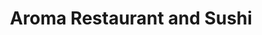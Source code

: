 ---
layout: place
title: Aroma Restaurant and Sushi
permalink: /ohio/cincinnati/aroma-restaurant-and-sushi.html
stateAbbr: OH
stateName: Ohio
cityName: Cincinnati
seo:
  type: restaurant
  links: https://aromasushi.com/
place_id: ChIJAQAAwD9TQIgRixhnv3Fs2_k
photos:
  - name: >-
      places/ChIJAQAAwD9TQIgRixhnv3Fs2_k/photos/AeeoHcJK48cztg1SGk2PBt3_I9UMzvSnUHtkBkwi6ijr_kZ6peZht4UuwCJqBFtrzI9-sMYE6v3EpIZWePmqyKywBi2KK6Pe-tq_rQe7dD7AWZZBi9y0_qjI36DLMMigf89AY3oa_RGAjYrC69obtzep_FgTGZvblSvYHMGXTb1Ont218Y2APvdzork1owDDq2nfw0mZtqdCjVgfneQI0HShTGYB856WVlBBIZEavL8cucopzTV2-FAze9yRD8NCtZKT6OTBcUAMbhfOaaUW3A_olHfUc8FDOjald4lqs1B2-n9OXcDimJ0RNjrTK44-199bqTM6BZSnIjvkOwesJVobiBsxNDVfAkpqc2RsLArFQxghqw7cMlQPS_xk81yvqFQXBcxVsSruAN0YSTf9fAhUK7bDzwEGJBd2Rmy12i9Nhf_S3A
    widthPx: 4800
    heightPx: 2700
    authorAttributions:
      - displayName: Caleb Jud
        uri: https://maps.google.com/maps/contrib/109354556801446886062
        photoUri: >-
          https://lh3.googleusercontent.com/a/ACg8ocLLiKD7DgfpuBs59Bz0U85PcAqKE6JO8228XHGawKVYkMe9pg=s100-p-k-no-mo
    flagContentUri: >-
      https://www.google.com/local/imagery/report/?cb_client=maps_api_places.places_api&image_key=!1e10!2sCIHM0ogKEICAgICE_Iq8MA&hl=en-US
    googleMapsUri: >-
      https://www.google.com/maps/place//data=!3m4!1e2!3m2!1sCIHM0ogKEICAgICE_Iq8MA!2e10!4m2!3m1!1s0x8840533fc0000001:0xf9db6c71bf67188b
  - name: >-
      places/ChIJAQAAwD9TQIgRixhnv3Fs2_k/photos/AeeoHcLMTwzd1vql-T04KdyZu274JLlokc9HN1HgDx32q-rQGbQYQy-MUtBdkkRBKg3_gkhGlrwTmZXSRXCliMscvz0FfwZO13b1FJk7S86QwRBgfOvjlP2aCAS-QGk9l5wL9zrEzzkxJutUeDhvGrEnGouRyoChvwVPebC9poTJXNMRoSgmzOABA0WV9WzxfueSdQ-45wRwpUBST-ksA_oaBP0IXKE9H8owp1_Yl3Cd_o5Ck3Vqus-0G3GTL0xrfrpybd5kND2AJRnUwJTViSTmLStD6ygN7FtME4rjRUqJtMQGGq8nwhMpdkM-OsdBaM96tS-BzH_SHKKLJLYdkSubfpTO7h1V5coVV57FWDLjPKJoQ6TNC4dZZZFnDzssvGT-oNO7hzkj23jXLfEPk-1arKS16epYQI9pSuqcll5lJI8jNg
    widthPx: 2048
    heightPx: 1153
    authorAttributions:
      - displayName: Chris Seibel
        uri: https://maps.google.com/maps/contrib/102118960779786376269
        photoUri: >-
          https://lh3.googleusercontent.com/a/ACg8ocJiTOpQFk6vdNL38tkWxS6G8NV-4aW7ckOMFDleI6mbQnoFpA=s100-p-k-no-mo
    flagContentUri: >-
      https://www.google.com/local/imagery/report/?cb_client=maps_api_places.places_api&image_key=!1e10!2sCIHM0ogKEICAgID375LCYg&hl=en-US
    googleMapsUri: >-
      https://www.google.com/maps/place//data=!3m4!1e2!3m2!1sCIHM0ogKEICAgID375LCYg!2e10!4m2!3m1!1s0x8840533fc0000001:0xf9db6c71bf67188b
  - name: >-
      places/ChIJAQAAwD9TQIgRixhnv3Fs2_k/photos/AeeoHcJQq2mqSCJT-U55pKiMqMZtEbZX-EIpD6oZnNl_nCx2EubQ4gA7eK-qhCXjy7hnzUvl5lXekeZD9H1t1nsE-uX52PlTtIKaTkjbJD7FDXFfGEGP5aAfy705TewMDpk-PtrV0qaCCKAGK9X6wH1GarLD7PUDwBin6HbukCtJ-Pr7oZ-ckbY3LKOjAafO8a49uhLUpUuMKfJy00784Nih1ah2k8FFgGic5RnmYDOvjsno3_3FYR8y84iAsxiFOf2uuo-klwMUbZWoiCAdTFwvmlXai8vzk8gQYYUd79hAWlAhgIZybUvb3CdPGXO1UIfWEDT8PiEu6v1KkeFUWxi6iSrtsTgFG4W79NbiaTLq0Dg7oWBeWdsCOkKPiWBONz_KwdVNgOv_-EBdOSifcZp4NPj6yXezn7NNkrFeq4uQbUueGw
    widthPx: 4000
    heightPx: 3000
    authorAttributions:
      - displayName: Pablo Vagnor
        uri: https://maps.google.com/maps/contrib/111787837064652585358
        photoUri: >-
          https://lh3.googleusercontent.com/a-/ALV-UjVHjWRSiCK7GUTjRatTesTleAhh4UAq_9rPJA3KKI2CV0NYdmY2=s100-p-k-no-mo
    flagContentUri: >-
      https://www.google.com/local/imagery/report/?cb_client=maps_api_places.places_api&image_key=!1e10!2sCIHM0ogKEICAgICPoK7PXg&hl=en-US
    googleMapsUri: >-
      https://www.google.com/maps/place//data=!3m4!1e2!3m2!1sCIHM0ogKEICAgICPoK7PXg!2e10!4m2!3m1!1s0x8840533fc0000001:0xf9db6c71bf67188b
  - name: >-
      places/ChIJAQAAwD9TQIgRixhnv3Fs2_k/photos/AeeoHcLTKfYAx31LONKcoDNfI6VudEeV1ZeU0njVkZyne4jYoPGbbK5c--Ar3b4I67DNbhELs5MiDtpYoIr-HmJqOzPtpRHJTK5F3_oMF0mVLdjTkpJB7bmeDirU1w_zACKUYIVdD6qH1WvKrA3WfU7X4gBQoDpj2--cZRMdKp4re2jFvOxStuDEojP_Cxjk1pgnCiRFMiUtd7pbijzXzIWWqVz-pPIe95ZOScJNpK5DmV-9sCLk6T5hZppq4ZH93YBWbGoJCZJHMBbDOPQWJ7CV4nEXz9gpSmeo9Ysy8-GhNviNBN2zrOKPRVbaDL1PzXSljvjc_bEtMGOH8-Kxx6RikmI3H-ovBr35LrwVXaTQOlsUGYLhMt2pwSb6YwRc35qGbkQ3uMj9Za2PneExvnN7pX_yohRvkKfuvnORwszd1pBB0Cg
    widthPx: 2992
    heightPx: 2992
    authorAttributions:
      - displayName: Trae S.
        uri: https://maps.google.com/maps/contrib/108785575256883892910
        photoUri: >-
          https://lh3.googleusercontent.com/a/ACg8ocJsQlMQSu92vhPU7baZku3RQW6y_DJMzmwe_75EaTlr6315g-C4=s100-p-k-no-mo
    flagContentUri: >-
      https://www.google.com/local/imagery/report/?cb_client=maps_api_places.places_api&image_key=!1e10!2sCIHM0ogKEICAgICDobyUigE&hl=en-US
    googleMapsUri: >-
      https://www.google.com/maps/place//data=!3m4!1e2!3m2!1sCIHM0ogKEICAgICDobyUigE!2e10!4m2!3m1!1s0x8840533fc0000001:0xf9db6c71bf67188b
  - name: >-
      places/ChIJAQAAwD9TQIgRixhnv3Fs2_k/photos/AeeoHcJ8p7kBtEKnTi97U6l0kJ9bvo2Ezt4ieLqEt3yYAAZ2DyvzrbJWt5wdmP_oR7y6BNWk1nMqqRSabUgzfuBZGp9v9xomFsIQZvVRpqEZGwCiqPTYlTZ5TkBWS2xqj6Xa_0YI3wmsZG7RKEeMVb8shGS2sbinqKNfmbyS_8ZhFQCDun0kj62uCV7CQXpRfT2uXsOMvzLizHj6IEyptBQNZh_nthQIFxi_ROp_fWfINjdY0hhVJqOz2ZrQt8AzzGsoaSGBFQvU2MxCOE7rrKAG_xk9t4LptKHhTE1KyA6AC-taXh04UtRQSN5cHm0rsco4k1_1elnE8i5jthePesdLBEReSrXVoM_IamYf1BYuIzaJkL5P_OGzP4QipFDYx0KagkfUXbDZpLwXoEliY7ZLdFL0DstMUQGOvuGiGOIOYVTfC-ot
    widthPx: 3000
    heightPx: 4000
    authorAttributions:
      - displayName: Pablo Vagnor
        uri: https://maps.google.com/maps/contrib/111787837064652585358
        photoUri: >-
          https://lh3.googleusercontent.com/a-/ALV-UjVHjWRSiCK7GUTjRatTesTleAhh4UAq_9rPJA3KKI2CV0NYdmY2=s100-p-k-no-mo
    flagContentUri: >-
      https://www.google.com/local/imagery/report/?cb_client=maps_api_places.places_api&image_key=!1e10!2sCIHM0ogKEICAgICPoK65_gE&hl=en-US
    googleMapsUri: >-
      https://www.google.com/maps/place//data=!3m4!1e2!3m2!1sCIHM0ogKEICAgICPoK65_gE!2e10!4m2!3m1!1s0x8840533fc0000001:0xf9db6c71bf67188b
  - name: >-
      places/ChIJAQAAwD9TQIgRixhnv3Fs2_k/photos/AeeoHcJZIjzNC0VdQWRSAOLdUc4YcCh62hNFSFcBkJ8nudC23uTDHq14cDz0GxRv-_QRCpVpz2tTC7UgMLRWubIJxEqBvLKZYdwee3C3Q1Okvosc9ZMVd3pKFuwZeANH2TQSgdBbYrWON9tKvEbptuUYhwEa4jxgXb6AOEd1yDb29KyZQlT4pJ8JoQJrAns56uA2z_GFdjxpHot-ZWXlQXlC7YvkRCoOZEv80hJ1PjRJN2qvYW4Ly6KnZXB96tTYhHPabrqfnisWBcrUDF3bVz1FuGxSi57gxz3V11lLZ3EK32oDAvmlRfEJPp24FShHUT1eHaeecUm0dlN_2659ygI6sbb5rNnGEpUx3Ij9hMffdzpcahT-O_XX9KVptdIRnB1fP-BkvJCEYL2n9h52REcl9psQ0rQ0z9BBUc3Kjeva4wuQKQ
    widthPx: 4032
    heightPx: 3024
    authorAttributions:
      - displayName: All Experiences
        uri: https://maps.google.com/maps/contrib/116836098943587647780
        photoUri: >-
          https://lh3.googleusercontent.com/a-/ALV-UjUio6TX0kz-U1aIdFOYkJW68F-2QJz641nQ5sQfR78-t5Tg1Ofb=s100-p-k-no-mo
    flagContentUri: >-
      https://www.google.com/local/imagery/report/?cb_client=maps_api_places.places_api&image_key=!1e10!2sCIHM0ogKEICAgICLnJOuSg&hl=en-US
    googleMapsUri: >-
      https://www.google.com/maps/place//data=!3m4!1e2!3m2!1sCIHM0ogKEICAgICLnJOuSg!2e10!4m2!3m1!1s0x8840533fc0000001:0xf9db6c71bf67188b
  - name: >-
      places/ChIJAQAAwD9TQIgRixhnv3Fs2_k/photos/AeeoHcLbwPzjQyUeHtgPN13sQ0EyAm9SB8naQN5NBBmwfX22aZCrUwzF_xUwv8Lmm-CKsROEfalD3Idb34gCcXbAJNSg9PpIj32BJ8Z0vMnTClG49d5l3EMYOW0EgwDJ_f-VGrTePoD2TynDcrkQjY4hQjH-67qwDLc-dLiDstFC0igXHKxkwIXks6ySx57xJXMXruGSIOC2qMFJSnyZdb0u6-18s-0NxtDTF2g6kf6Dzi0Uoy5Ca8tGZ5y8JJV1cwnKqFRyqLh-1QnZblRERvlN0ICHpewYb-Qu-pmHbxrAynzjxtPDi19P1B_i55ivvAYTAkXtd6q-yHbZ5EKBn3BHlveLS9awbLafz9h9UrS29KoNOu-1GdrREfCUioUG11Sy46qVAYwV9RjcZftU9aycgv65dtZc8RwaT4BKpwt3gtwTSj0j
    widthPx: 3024
    heightPx: 4032
    authorAttributions:
      - displayName: Tom Morgan
        uri: https://maps.google.com/maps/contrib/116102601794366251514
        photoUri: >-
          https://lh3.googleusercontent.com/a-/ALV-UjXXkcX70xU-G85fi8WvVDlYopk547qn3rPGUhQB-RaZO7zhngZzYg=s100-p-k-no-mo
    flagContentUri: >-
      https://www.google.com/local/imagery/report/?cb_client=maps_api_places.places_api&image_key=!1e10!2sCIHM0ogKEICAgICHh7nrggE&hl=en-US
    googleMapsUri: >-
      https://www.google.com/maps/place//data=!3m4!1e2!3m2!1sCIHM0ogKEICAgICHh7nrggE!2e10!4m2!3m1!1s0x8840533fc0000001:0xf9db6c71bf67188b
  - name: >-
      places/ChIJAQAAwD9TQIgRixhnv3Fs2_k/photos/AeeoHcL90cydxtYirTj18BYmjt7UqO48hAQ5NHm6z0oOjrBfoLOUXDa8g7ZEowQHnyhT7S2oCwX9zphxAza2NQnspsWfaOZymsm5uZgguUCRkfFvzf5DGwzAUdmF13tMvQMBR8BVpm32ah6G6lQfTr-hzp14xMN03bblDEX2anNAah4WbSfo-TtbCLUBDi44q1v49Dv3kgEYrj05YpKiNm2FwkP-_vUvfOiYJXA7qhG77ewQ2Ig7k8dbzrlkhZwtT_Bz31HyeVy1bafqC20grTvSVMN5QcmoVX7f7r2Bz3-6ySEQFenDlamSFCTAnw3J1yObVp97jJHtdJOIGhhEBcVLsWWZqkH8fbWCm2Wt_h_a6V2YYAZt-bV22yLAxqS1HHFGcab-QRwxdO3wzw2tIpFyBnY-yapEI97v0f84-L1OZ3PPFJNB
    widthPx: 4032
    heightPx: 2268
    authorAttributions:
      - displayName: Amy Marshall
        uri: https://maps.google.com/maps/contrib/100612988152260033115
        photoUri: >-
          https://lh3.googleusercontent.com/a-/ALV-UjXGZkVHXcd9Upa4NRa2Zfd7tGgHmyDkIDr2ZjsfUCjD91XlTPsnaQ=s100-p-k-no-mo
    flagContentUri: >-
      https://www.google.com/local/imagery/report/?cb_client=maps_api_places.places_api&image_key=!1e10!2sCIHM0ogKEICAgICZkoPc6gE&hl=en-US
    googleMapsUri: >-
      https://www.google.com/maps/place//data=!3m4!1e2!3m2!1sCIHM0ogKEICAgICZkoPc6gE!2e10!4m2!3m1!1s0x8840533fc0000001:0xf9db6c71bf67188b
  - name: >-
      places/ChIJAQAAwD9TQIgRixhnv3Fs2_k/photos/AeeoHcK5YjRrBIi57GrlDmn9mke7OqYTPSsYwdY94KJxuK8B6Bt2KugcXHXyUMdhXWpoYQ-Tt1ObAMcDSaOZcFoZATWhqR9OauBeYgU8aV2mIJgFZVWvtrDHf18mBEUdwEP-dA96LqV7ZHwyluG54Mf_e8I4sUFUdGwcYJkiOWbKtS-t5I8hvMwC7xLO5xf5lT-WKT5l5171V53eVS420UL1O7ocFY4XvvDaeREj9miNKbGUDM28Z-2kXhvoOfO_EKxsN7Ag6eE3X-wPO282Xtlg-X2R7R-qrQXEz48yXQSRK2H5awu2nkUMIekRJ3Xk2BfVsNHJlij6eDezB0GLgeLTGdYM6Ju3x_lZUexehXQG_YrTUJAOkemLw9cfIrv5beJwnCVt4PgRe0DctxAU0-3hLbkwGeehUfovjBFDQRJACut8Gw
    widthPx: 4032
    heightPx: 2268
    authorAttributions:
      - displayName: Boe Didiet
        uri: https://maps.google.com/maps/contrib/105383236660848764450
        photoUri: >-
          https://lh3.googleusercontent.com/a-/ALV-UjWdBK1PLnUOoZ3JtuVrLyCfOSB8_Dbyru9eZVBLWZvVixPptnft=s100-p-k-no-mo
    flagContentUri: >-
      https://www.google.com/local/imagery/report/?cb_client=maps_api_places.places_api&image_key=!1e10!2sCIHM0ogKEICAgICHopzjJA&hl=en-US
    googleMapsUri: >-
      https://www.google.com/maps/place//data=!3m4!1e2!3m2!1sCIHM0ogKEICAgICHopzjJA!2e10!4m2!3m1!1s0x8840533fc0000001:0xf9db6c71bf67188b
  - name: >-
      places/ChIJAQAAwD9TQIgRixhnv3Fs2_k/photos/AeeoHcLbTOaKZ-i0WmvieXQi2U8BaX7svSChPRIhhESC5b7EjHpzqLiZMbq7pS3UuashgHEZl0QVD09dB-agl3mGxtf1TVSWou583vLhDGLp2BLqxnglwEodrLDyX7dvpupq-KrpC_tC0CTbWbndIsUfinsKyVE0g8q1YetD0JqZFvl99bfaK8Ar4ymka-0xRsDVl1EAmhWQwWtX5m35wuIXQ-qzM5UuoF2Nrgcrubg2QtlyonMP1KngnEdC4JwgLoVWaE4z5nMqBDB0em-g5ikykxmZAve1-eTg0QftsSg8VbyWY1xFhD7woeuNeVypAujF2BL3GqnZgdEUsCRgLqWR5Z3sdxi6lYp82HteMohSE6cfw2wrCCH-nijvf_jQ0Ucw2lBCquMsIJ6Jz13msFctZXAwF28emAwBWU3OI2eywFn0uOc
    widthPx: 4048
    heightPx: 3036
    authorAttributions:
      - displayName: Jaclyn Marcum
        uri: https://maps.google.com/maps/contrib/109138155531113119239
        photoUri: >-
          https://lh3.googleusercontent.com/a-/ALV-UjVUElaPUKDWVXpyZFp6h93ZGtLxknl7SCU4iBG2v3fXG3jTGzSflg=s100-p-k-no-mo
    flagContentUri: >-
      https://www.google.com/local/imagery/report/?cb_client=maps_api_places.places_api&image_key=!1e10!2sCIHM0ogKEICAgICk_M-qpQE&hl=en-US
    googleMapsUri: >-
      https://www.google.com/maps/place//data=!3m4!1e2!3m2!1sCIHM0ogKEICAgICk_M-qpQE!2e10!4m2!3m1!1s0x8840533fc0000001:0xf9db6c71bf67188b
address: 7875 Montgomery Rd, Cincinnati, OH 45236, USA
street: 7875 Montgomery Rd
city: Cincinnati
state: OH
zip: '45236'
country: USA
neighborhood: null
latitude: '39.200481'
longitude: '-84.378939'
accessibility_options:
  wheelchairAccessibleParking: true
  wheelchairAccessibleEntrance: true
  wheelchairAccessibleRestroom: true
  wheelchairAccessibleSeating: true
business_status: OPERATIONAL
name: Aroma Restaurant and Sushi
google_maps_links:
  directionsUri: >-
    https://www.google.com/maps/dir//''/data=!4m7!4m6!1m1!4e2!1m2!1m1!1s0x8840533fc0000001:0xf9db6c71bf67188b!3e0
  placeUri: https://maps.google.com/?cid=18004103171141998731
  writeAReviewUri: >-
    https://www.google.com/maps/place//data=!4m3!3m2!1s0x8840533fc0000001:0xf9db6c71bf67188b!12e1
  reviewsUri: >-
    https://www.google.com/maps/place//data=!4m4!3m3!1s0x8840533fc0000001:0xf9db6c71bf67188b!9m1!1b1
  photosUri: >-
    https://www.google.com/maps/place//data=!4m3!3m2!1s0x8840533fc0000001:0xf9db6c71bf67188b!10e5
primary_type: Sushi Restaurant
opening_hours:
  openNow: true
  periods:
    - open:
        day: 0
        hour: 12
        minute: 0
      close:
        day: 0
        hour: 20
        minute: 30
    - open:
        day: 1
        hour: 11
        minute: 0
      close:
        day: 1
        hour: 21
        minute: 30
    - open:
        day: 2
        hour: 11
        minute: 0
      close:
        day: 2
        hour: 21
        minute: 30
    - open:
        day: 3
        hour: 11
        minute: 0
      close:
        day: 3
        hour: 21
        minute: 30
    - open:
        day: 4
        hour: 11
        minute: 0
      close:
        day: 4
        hour: 21
        minute: 30
    - open:
        day: 5
        hour: 11
        minute: 0
      close:
        day: 5
        hour: 22
        minute: 30
    - open:
        day: 6
        hour: 11
        minute: 0
      close:
        day: 6
        hour: 22
        minute: 30
  weekdayDescriptions:
    - 'Monday: 11:00 AM – 9:30 PM'
    - 'Tuesday: 11:00 AM – 9:30 PM'
    - 'Wednesday: 11:00 AM – 9:30 PM'
    - 'Thursday: 11:00 AM – 9:30 PM'
    - 'Friday: 11:00 AM – 10:30 PM'
    - 'Saturday: 11:00 AM – 10:30 PM'
    - 'Sunday: 12:00 – 8:30 PM'
  nextCloseTime: '2025-05-04T02:30:00Z'
secondary_opening_hours:
  - openNow: false
    periods:
      - open:
          day: 0
          hour: 15
          minute: 0
        close:
          day: 0
          hour: 18
          minute: 0
      - open:
          day: 1
          hour: 15
          minute: 0
        close:
          day: 1
          hour: 18
          minute: 0
      - open:
          day: 2
          hour: 15
          minute: 0
        close:
          day: 2
          hour: 18
          minute: 0
      - open:
          day: 3
          hour: 15
          minute: 0
        close:
          day: 3
          hour: 18
          minute: 0
      - open:
          day: 4
          hour: 15
          minute: 0
        close:
          day: 4
          hour: 18
          minute: 0
      - open:
          day: 5
          hour: 15
          minute: 0
        close:
          day: 5
          hour: 18
          minute: 0
      - open:
          day: 6
          hour: 15
          minute: 0
        close:
          day: 6
          hour: 18
          minute: 0
    weekdayDescriptions:
      - 'Monday: 3:00 – 6:00 PM'
      - 'Tuesday: 3:00 – 6:00 PM'
      - 'Wednesday: 3:00 – 6:00 PM'
      - 'Thursday: 3:00 – 6:00 PM'
      - 'Friday: 3:00 – 6:00 PM'
      - 'Saturday: 3:00 – 6:00 PM'
      - 'Sunday: 3:00 – 6:00 PM'
    secondaryHoursType: HAPPY_HOUR
    nextOpenTime: '2025-05-04T19:00:00Z'
phone: (513) 791-0950
price_level: PRICE_LEVEL_MODERATE
price_range: $10 &ndash; $20
rating: '4.3'
rating_count: 1171
website: https://aromasushi.com/
description: >-
  Discover Aroma Restaurant and Sushi in Cincinnati, OH$$$Aroma Restaurant and
  Sushi in Cincinnati, OH, stands out as a laid-back spot for enjoying fresh
  sushi and Japanese-inspired dishes, nestled conveniently in the Kenwood Towne
  Centre. This sushi restaurant offers a welcoming atmosphere with affordable
  pricing and special deals like happy hour, making it an ideal choice for those
  seeking tasty options close to home. Patrons can savor a variety of creative
  rolls and appetizers in a setting that's accessible and easy to navigate,
  complete with wheelchair-friendly features for everyone to enjoy. Whether
  you're in the mood for a quick bite or a relaxed meal, the menu highlights
  high-quality ingredients that bring out the best in traditional flavors. As
  one of the top sushi places near you, it combines convenience with a focus on
  customer comfort to enhance your dining experience.
generative_summary: >-
  Discover Aroma Restaurant and Sushi in Cincinnati, OH$$$Aroma Restaurant and
  Sushi in Cincinnati, OH, stands out as a laid-back spot for enjoying fresh
  sushi and Japanese-inspired dishes, nestled conveniently in the Kenwood Towne
  Centre. This sushi restaurant offers a welcoming atmosphere with affordable
  pricing and special deals like happy hour, making it an ideal choice for those
  seeking tasty options close to home. Patrons can savor a variety of creative
  rolls and appetizers in a setting that's accessible and easy to navigate,
  complete with wheelchair-friendly features for everyone to enjoy. Whether
  you're in the mood for a quick bite or a relaxed meal, the menu highlights
  high-quality ingredients that bring out the best in traditional flavors. As
  one of the top sushi places near you, it combines convenience with a focus on
  customer comfort to enhance your dining experience.
generative_disclosure: Summarized by AI using the Grok-3-Mini model.
reviews: null
review_summary: >-
  What Customers Love About Aroma Sushi$$$Folks rave about the flavorful dishes
  at this sushi spot, particularly the spicy tuna rolls and fried calamari that
  hit the spot with their bold tastes and generous portions. Many appreciate the
  wallet-friendly prices and speedy, welcoming service that keeps things light
  and enjoyable, perfect for casual get-togethers with friends or family. The
  laid-back vibe adds to the appeal, creating a go-to atmosphere for unwinding
  over a meal without any fuss. While some note that occasional issues with food
  might not get the smoothest resolution, the overall experience remains
  positive and reliable for those hunting for great sushi restaurants nearby. If
  you're on the lookout for top-rated sushi close to you, this place delivers
  solid value and satisfying options that make it worth a visit.
review_disclosure: Summarized by AI using the Grok-3-Mini model.
parking_options: null
payment_options: null
allow_dogs: null
curbside_pickup: null
delivery: null
dine_in: null
good_for_children: null
good_for_groups: null
good_for_sports: null
live_music: null
menu_for_children: null
outdoor_seating: null
reservable: null
restroom: null
serves_beer: null
serves_breakfast: null
serves_brunch: null
serves_cocktails: null
serves_coffee: null
serves_dinner: null
serves_dessert: null
serves_lunch: null
serves_vegetarian_food: null
serves_wine: null
takeout: null
update_category: enterprise
places_description: null

---